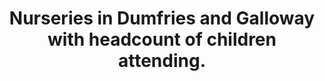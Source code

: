 ---
schema: default
title: Nurseries in Dumfries and Galloway with headcount of children attending.
organization: Dumfries and Galloway Council
notes: 
resources:

  - name: Nurseries in Dumfries and Galloway with headcount of children attending. JSON
  - url: https://data.usmart.io/org/9762f781-5c04-4759-a70b-afc585af1d12/resource?resourceGUID=a4871862-2752-4209-8ff8-d0f9c8da3574
  - format: JSON

  - name: Nurseries in Dumfries and Galloway with headcount of children attending. CSV
  - url: https://data.usmart.io/org/9762f781-5c04-4759-a70b-afc585af1d12/resource?resourceGUID=683b2713-b1bb-4e1d-acc7-26b24e5fca8a
  - format: CSV

  - name: Nurseries in Dumfries and Galloway with headcount of children attending. XML
  - url: https://data.usmart.io/org/9762f781-5c04-4759-a70b-afc585af1d12/resource?resourceGUID=a46dab69-e9f0-4e52-bf11-f8e707a12846
  - format: XML

license: OGL3
category:

  - Social / Community


  - Children

maintainer: Tim Wisniewski
maintainer_email: tim@timwis.com
---